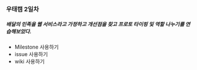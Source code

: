 <h3>우태캠 2일차</h3>

<h5>배달의 민족을 웹 서비스라고 가정하고 개선점을 찾고 프로토 타이핑 및 역할 나누기를 연습해보았다.</h5>

* Milestone 사용하기
* issue 사용하기
* wiki 사용하기